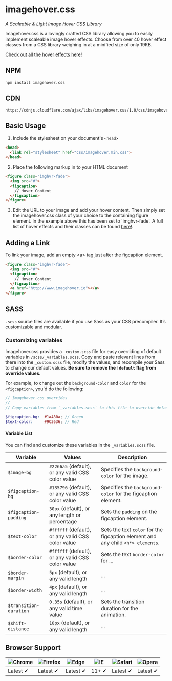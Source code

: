 # imagehover.css
*A Scaleable & Light Image Hover CSS Library*

Imagehover.css is a lovingly crafted CSS library allowing you to easily implement scaleable image hover effects. Choose from over 40 hover effect classes from a CSS library weighing in at a minified size of only 19KB. 

[Check out all the hover effects here!](http://www.imagehover.io/)

## NPM

  ```
  npm install imagehover.css
  ```
  
## CDN
  ```
  https://cdnjs.cloudflare.com/ajax/libs/imagehover.css/1.0/css/imagehover.min.css
  ```

## Basic Usage
1. Include the stylesheet on your document's `<head>`

  ```html
  <head>
    <link rel="stylesheet" href="css/imagehover.min.css">
  </head>
  ```
2. Place the following markup in to your HTML document

  ```html
  <figure class="imghvr-fade">
    <img src="#">
    <figcaption>
      // Hover Content
    </figcaption>
  </figure>
  ```

3. Edit the URL to your image and add your hover content. Then simply set the imagehover.css class of your choice to the containing figure element. In the example above this has been set to 'imghvr-fade'. A full list of hover effects and their classes can be found [here!](http://www.imagehover.io/).

## Adding a Link
To link your image, add an empty &lt;a&gt; tag just after the figcaption element.

  ```html
  <figure class="imghvr-fade">
    <img src="#">
    <figcaption>
      // Hover Content
    </figcaption>
    <a href="http://www.imagehover.io"></a>
  </figure>
  ```

## SASS
`.scss` source files are available if you use Sass as your CSS precompiler. It’s customizable and modular.

### Customizing variables
Imagehover.css provides a `_custom.scss` file for easy overriding of default variables in `/scss/_variables.scss`. Copy and paste relevant lines from there into the `_custom.scss` file, modify the values, and recompile your Sass to change our default values. **Be sure to remove the `!default` flag from override values.**

For example, to change out the `background-color` and `color` for the `<figcaption>`, you'd do the following:

  ```scss
  // Imagehover.css overrides
  //
  // Copy variables from `_variables.scss` to this file to override default values without modifying source files.
  
  $figcaption-bg:  #1a480a; // Green
  $text-color:     #9C3636; // Red
  ```

#### Variable List

You can find and customize these variables in the `_variables.scss` file.

| Variable                    | Values                             | Description                                                                            |
| --------------------------- | ---------------------------------- | -------------------------------------------------------------------------------------- |
| `$image-bg`                   | `#2266a5` (default), or any valid CSS color value | Specifies the `background-color` for the image.                           |
| `$figcaption-bg`           | `#135796` (default), or any valid CSS color value        | Specifies the `background-color` for the figcaption element.                       |
| `$figcaption-padding`           | `30px` (default), or any length or percentage        | Sets the `padding` on the figcaption element.                         |
| `$text-color`         | `#ffffff` (default), or any valid CSS color value       | Sets the text `color` for the figcaption element and any child `<h*> elements`.      |
| `$border-color`       | `#ffffff` (default), or any valid CSS color value        | Sets the text `border-color` for ...                                |
| `$border-margin` | `5px` (default), or any valid length        | ...                                                                                    |
| `$border-width`      | `4px` (default), or any valid length        | ...     |
| `$transition-duration`      | `0.35s` (default), or any valid time value        | Sets the transition duration for the animation.                                |
| `$shift-distance`      | `10px` (default), or any valid length        | ...                              |

  
## Browser Support

![Chrome](https://raw.github.com/alrra/browser-logos/master/src/chrome/chrome_48x48.png) | ![Firefox](https://raw.github.com/alrra/browser-logos/master/src/firefox/firefox_48x48.png) | ![Edge](https://raw.github.com/alrra/browser-logos/master/src/edge/edge_48x48.png) | ![IE](https://raw.github.com/alrra/browser-logos/master/src/archive/internet-explorer_9-11/internet-explorer_9-11_48x48.png) | ![Safari](https://raw.github.com/alrra/browser-logos/master/src/safari/safari_48x48.png) | ![Opera](https://raw.github.com/alrra/browser-logos/master/src/opera/opera_48x48.png)
--- | --- | --- | --- | --- | --- |
Latest ✔ | Latest ✔ | Latest ✔ | 11+ ✔ | Latest ✔ | Latest ✔ |
